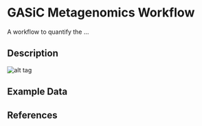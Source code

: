 GASiC Metagenomics Workflow
===========================

A workflow to quantify the ...

Description
-----------


![alt tag](rabema_example_screenshot.png)


Example Data
------------



References
----------

